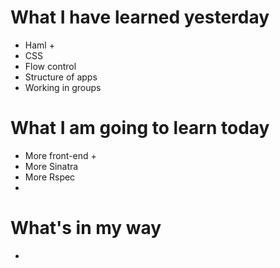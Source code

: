 # What I have learned yesterday
- Haml +
- CSS 
- Flow control 
- Structure of apps
- Working in groups

# What I am going to learn today
- More front-end +
- More Sinatra
- More Rspec
- 

# What's in my way
- 
